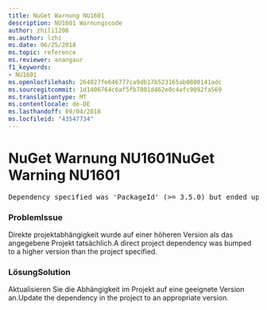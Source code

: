 ```yaml
---
title: NuGet Warnung NU1601
description: NU1601 Warnungscode
author: zhili1208
ms.author: lzhi
ms.date: 06/25/2018
ms.topic: reference
ms.reviewer: anangaur
f1_keywords:
- NU1601
ms.openlocfilehash: 264027fe646777ca9db17b523165ab0800141adc
ms.sourcegitcommit: 1d1406764c6af5fb7801d462e0c4afc9092fa569
ms.translationtype: MT
ms.contentlocale: de-DE
ms.lasthandoff: 09/04/2018
ms.locfileid: "43547734"
---
```

# <a name="nuget-warning-nu1601"></a><span data-ttu-id="2b2c6-103">NuGet Warnung NU1601</span><span class="sxs-lookup"><span data-stu-id="2b2c6-103">NuGet Warning NU1601</span></span>

<pre>Dependency specified was 'PackageId' (>= 3.5.0) but ended up with 'PackageId' 4.0.0.</pre>

### <a name="issue"></a><span data-ttu-id="2b2c6-104">Problem</span><span class="sxs-lookup"><span data-stu-id="2b2c6-104">Issue</span></span>
<span data-ttu-id="2b2c6-105">Direkte projektabhängigkeit wurde auf einer höheren Version als das angegebene Projekt tatsächlich.</span><span class="sxs-lookup"><span data-stu-id="2b2c6-105">A direct project dependency was bumped to a higher version than the project specified.</span></span>

### <a name="solution"></a><span data-ttu-id="2b2c6-106">Lösung</span><span class="sxs-lookup"><span data-stu-id="2b2c6-106">Solution</span></span>
<span data-ttu-id="2b2c6-107">Aktualisieren Sie die Abhängigkeit im Projekt auf eine geeignete Version an.</span><span class="sxs-lookup"><span data-stu-id="2b2c6-107">Update the dependency in the project to an appropriate version.</span></span>